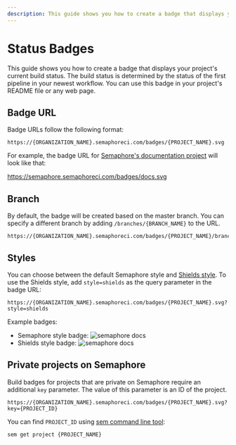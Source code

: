 ```yaml
---
description: This guide shows you how to create a badge that displays your project's current build status. You can use this badge in your project's README file or web page.
---
```


# Status Badges

This guide shows you how to create a badge that displays your project's current
build status. The build status is determined by the status of the first pipeline
in your newest workflow. You can use this badge in your project's README file or
any web page.

## Badge URL

Badge URLs follow the following format:

```
https://{ORGANIZATION_NAME}.semaphoreci.com/badges/{PROJECT_NAME}.svg
```

For example, the badge URL for [Semaphore's documentation project](https://semaphore.semaphoreci.com/projects/docs) will look like that:

https://semaphore.semaphoreci.com/badges/docs.svg

## Branch

By default, the badge will be created based on the master branch. You can specify a different branch by adding `/branches/{BRANCH_NAME}` to the URL.

```
https://{ORGANIZATION_NAME}.semaphoreci.com/badges/{PROJECT_NAME}/branches/{BRANCH_NAME}.svg
```

## Styles

You can choose between the default Semaphore style and [Shields style](https://shields.io/).
To use the Shields style, add `style=shields` as the query parameter in the badge
URL:

```
https://{ORGANIZATION_NAME}.semaphoreci.com/badges/{PROJECT_NAME}.svg?style=shields
```

Example badges:

- Semaphore style badge: ![semaphore docs](https://semaphore.semaphoreci.com/badges/docs/branches/master.svg)
- Shields style badge: ![semaphore docs](https://semaphore.semaphoreci.com/badges/docs/branches/master.svg?style=shields)

## Private projects on Semaphore

Build badges for projects that are private on Semaphore require an additional `key` parameter.
The value of this parameter is an ID of the project.

```
https://{ORGANIZATION_NAME}.semaphoreci.com/badges/{PROJECT_NAME}.svg?key={PROJECT_ID}
```

You can find `PROJECT_ID` using [sem command line tool](https://docs.semaphoreci.com/reference/sem-command-line-tool/):

``` bash
sem get project {PROJECT_NAME}
```
